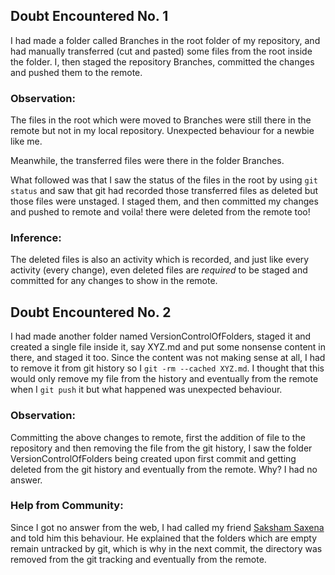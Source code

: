 ## Doubt Encountered No. 1
I had made a folder called Branches in the root folder of my repository, and had manually transferred (cut and pasted) some files from the root inside the folder. I, then staged the repository Branches, committed the changes and pushed them to the remote.

### Observation:

The files in the root which were moved to Branches were still there in the remote but not in my local repository. Unexpected behaviour for a newbie like me.

Meanwhile, the transferred files were there in the folder Branches.

What followed was that I saw the status of the files in the root by using `git status` and saw that git had recorded those transferred files as deleted but those files were unstaged. I staged them, and then committed my changes and pushed to remote and voila! there were deleted from the remote too!

### Inference: 

The deleted files is also an activity which is recorded, and just like every activity (every change), even deleted files are *required* to be staged and committed for any changes to show in the remote. 

## Doubt Encountered No. 2
I had made another folder named VersionControlOfFolders, staged it and created a single file inside it, say XYZ.md and put some nonsense content in there, and staged it too. Since the content was not making sense at all, I had to remove it from git history so I `git -rm --cached XYZ.md`. I thought that this would only remove my file from the history and eventually from the remote when I `git push` it but what happened was unexpected behaviour. 

### Observation: 
Committing the above changes to remote, first the addition of file to the repository and then removing the file from the git history, I saw the folder VersionControlOfFolders being created upon first commit and getting deleted from the git history and eventually from the remote. Why? I had no answer. 

### Help from Community: 

Since I got no answer from the web, I had called my friend [Saksham Saxena](https://github.com/sakshamsaxena) and told him this behaviour. He explained that the folders which are empty remain untracked by git, which is why in the next commit, the directory was removed from the git tracking and eventually from the remote. 
